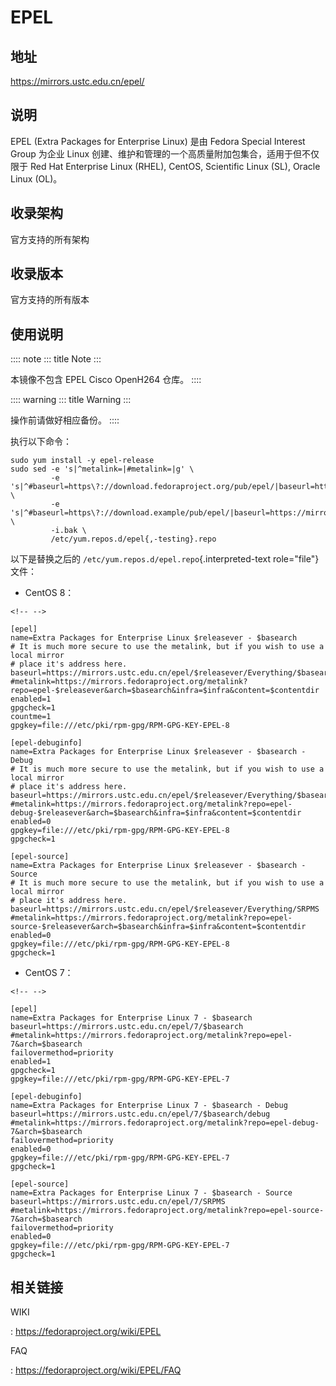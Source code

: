 # EPEL

## 地址

<https://mirrors.ustc.edu.cn/epel/>

## 说明

EPEL (Extra Packages for Enterprise Linux) 是由 Fedora Special Interest
Group 为企业 Linux
创建、维护和管理的一个高质量附加包集合，适用于但不仅限于 Red Hat
Enterprise Linux (RHEL), CentOS, Scientific Linux (SL), Oracle Linux
(OL)。

## 收录架构

官方支持的所有架构

## 收录版本

官方支持的所有版本

## 使用说明

:::: note
::: title
Note
:::

本镜像不包含 EPEL Cisco OpenH264 仓库。
::::

:::: warning
::: title
Warning
:::

操作前请做好相应备份。
::::

执行以下命令：

    sudo yum install -y epel-release
    sudo sed -e 's|^metalink=|#metalink=|g' \
             -e 's|^#baseurl=https\?://download.fedoraproject.org/pub/epel/|baseurl=https://mirrors.ustc.edu.cn/epel/|g' \
             -e 's|^#baseurl=https\?://download.example/pub/epel/|baseurl=https://mirrors.ustc.edu.cn/epel/|g' \
             -i.bak \
             /etc/yum.repos.d/epel{,-testing}.repo

以下是替换之后的 `/etc/yum.repos.d/epel.repo`{.interpreted-text
role="file"} 文件：

-   CentOS 8：

```{=html}
<!-- -->
```
    [epel]
    name=Extra Packages for Enterprise Linux $releasever - $basearch
    # It is much more secure to use the metalink, but if you wish to use a local mirror
    # place it's address here.
    baseurl=https://mirrors.ustc.edu.cn/epel/$releasever/Everything/$basearch
    #metalink=https://mirrors.fedoraproject.org/metalink?repo=epel-$releasever&arch=$basearch&infra=$infra&content=$contentdir
    enabled=1
    gpgcheck=1
    countme=1
    gpgkey=file:///etc/pki/rpm-gpg/RPM-GPG-KEY-EPEL-8

    [epel-debuginfo]
    name=Extra Packages for Enterprise Linux $releasever - $basearch - Debug
    # It is much more secure to use the metalink, but if you wish to use a local mirror
    # place it's address here.
    baseurl=https://mirrors.ustc.edu.cn/epel/$releasever/Everything/$basearch/debug
    #metalink=https://mirrors.fedoraproject.org/metalink?repo=epel-debug-$releasever&arch=$basearch&infra=$infra&content=$contentdir
    enabled=0
    gpgkey=file:///etc/pki/rpm-gpg/RPM-GPG-KEY-EPEL-8
    gpgcheck=1

    [epel-source]
    name=Extra Packages for Enterprise Linux $releasever - $basearch - Source
    # It is much more secure to use the metalink, but if you wish to use a local mirror
    # place it's address here.
    baseurl=https://mirrors.ustc.edu.cn/epel/$releasever/Everything/SRPMS
    #metalink=https://mirrors.fedoraproject.org/metalink?repo=epel-source-$releasever&arch=$basearch&infra=$infra&content=$contentdir
    enabled=0
    gpgkey=file:///etc/pki/rpm-gpg/RPM-GPG-KEY-EPEL-8
    gpgcheck=1

-   CentOS 7：

```{=html}
<!-- -->
```
    [epel]
    name=Extra Packages for Enterprise Linux 7 - $basearch
    baseurl=https://mirrors.ustc.edu.cn/epel/7/$basearch
    #metalink=https://mirrors.fedoraproject.org/metalink?repo=epel-7&arch=$basearch
    failovermethod=priority
    enabled=1
    gpgcheck=1
    gpgkey=file:///etc/pki/rpm-gpg/RPM-GPG-KEY-EPEL-7

    [epel-debuginfo]
    name=Extra Packages for Enterprise Linux 7 - $basearch - Debug
    baseurl=https://mirrors.ustc.edu.cn/epel/7/$basearch/debug
    #metalink=https://mirrors.fedoraproject.org/metalink?repo=epel-debug-7&arch=$basearch
    failovermethod=priority
    enabled=0
    gpgkey=file:///etc/pki/rpm-gpg/RPM-GPG-KEY-EPEL-7
    gpgcheck=1

    [epel-source]
    name=Extra Packages for Enterprise Linux 7 - $basearch - Source
    baseurl=https://mirrors.ustc.edu.cn/epel/7/SRPMS
    #metalink=https://mirrors.fedoraproject.org/metalink?repo=epel-source-7&arch=$basearch
    failovermethod=priority
    enabled=0
    gpgkey=file:///etc/pki/rpm-gpg/RPM-GPG-KEY-EPEL-7
    gpgcheck=1

## 相关链接

WIKI

:   <https://fedoraproject.org/wiki/EPEL>

FAQ

:   <https://fedoraproject.org/wiki/EPEL/FAQ>
